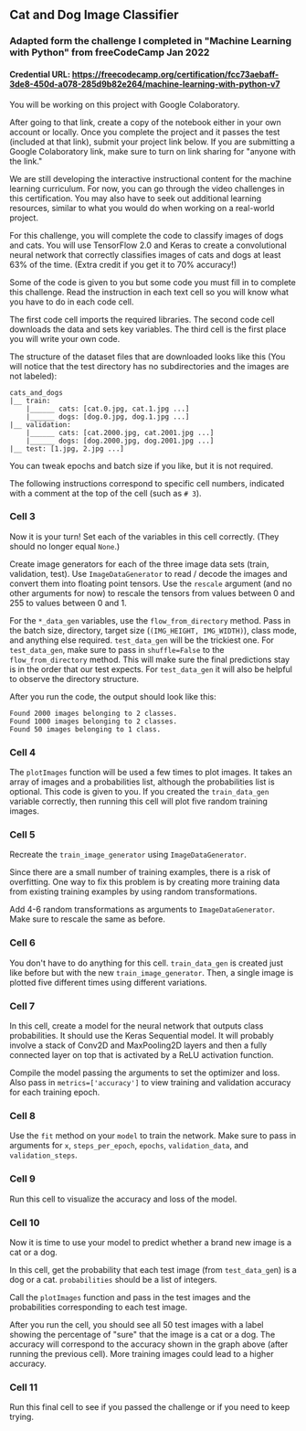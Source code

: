 ## Cat and Dog Image Classifier

### Adapted form the challenge I completed in "Machine Learning with Python" from freeCodeCamp Jan 2022
#### Credential URL: https://freecodecamp.org/certification/fcc73aebaff-3de8-450d-a078-285d9b82e264/machine-learning-with-python-v7


You will be working on this project with Google Colaboratory.

After going to that link, create a copy of the notebook either in your own account or locally. Once you complete the project and it passes the test (included at that link), submit your project link below. If you are submitting a Google Colaboratory link, make sure to turn on link sharing for "anyone with the link."

We are still developing the interactive instructional content for the machine learning curriculum. For now, you can go through the video challenges in this certification. You may also have to seek out additional learning resources, similar to what you would do when working on a real-world project.

For this challenge, you will complete the code to classify images of dogs and cats. You will use TensorFlow 2.0 and Keras to create a convolutional neural network that correctly classifies images of cats and dogs at least 63% of the time. (Extra credit if you get it to 70% accuracy!)

Some of the code is given to you but some code you must fill in to complete this challenge. Read the instruction in each text cell so you will know what you have to do in each code cell.

The first code cell imports the required libraries. The second code cell downloads the data and sets key variables. The third cell is the first place you will write your own code.

The structure of the dataset files that are downloaded looks like this (You will notice that the test directory has no subdirectories and the images are not labeled):
```
cats_and_dogs
|__ train:
    |______ cats: [cat.0.jpg, cat.1.jpg ...]
    |______ dogs: [dog.0.jpg, dog.1.jpg ...]
|__ validation:
    |______ cats: [cat.2000.jpg, cat.2001.jpg ...]
    |______ dogs: [dog.2000.jpg, dog.2001.jpg ...]
|__ test: [1.jpg, 2.jpg ...]
```
You can tweak epochs and batch size if you like, but it is not required.

The following instructions correspond to specific cell numbers, indicated with a comment at the top of the cell (such as `# 3`).

### Cell 3
Now it is your turn! Set each of the variables in this cell correctly. (They should no longer equal `None`.)

Create image generators for each of the three image data sets (train, validation, test). Use `ImageDataGenerator` to read / decode the images and convert them into floating point tensors. Use the `rescale` argument (and no other arguments for now) to rescale the tensors from values between 0 and 255 to values between 0 and 1.

For the `*_data_gen` variables, use the `flow_from_directory` method. Pass in the batch size, directory, target size (`(IMG_HEIGHT, IMG_WIDTH)`), class mode, and anything else required. `test_data_gen` will be the trickiest one. For `test_data_gen`, make sure to pass in `shuffle=False` to the `flow_from_directory` method. This will make sure the final predictions stay is in the order that our test expects. For `test_data_gen` it will also be helpful to observe the directory structure.

After you run the code, the output should look like this:
```
Found 2000 images belonging to 2 classes.
Found 1000 images belonging to 2 classes.
Found 50 images belonging to 1 class.
```
### Cell 4
The `plotImages` function will be used a few times to plot images. It takes an array of images and a probabilities list, although the probabilities list is optional. This code is given to you. If you created the `train_data_gen` variable correctly, then running this cell will plot five random training images.

### Cell 5
Recreate the `train_image_generator` using `ImageDataGenerator`.

Since there are a small number of training examples, there is a risk of overfitting. One way to fix this problem is by creating more training data from existing training examples by using random transformations.

Add 4-6 random transformations as arguments to `ImageDataGenerator`. Make sure to rescale the same as before.

### Cell 6
You don't have to do anything for this cell. `train_data_gen` is created just like before but with the new `train_image_generator`. Then, a single image is plotted five different times using different variations.

### Cell 7
In this cell, create a model for the neural network that outputs class probabilities. It should use the Keras Sequential model. It will probably involve a stack of Conv2D and MaxPooling2D layers and then a fully connected layer on top that is activated by a ReLU activation function.

Compile the model passing the arguments to set the optimizer and loss. Also pass in `metrics=['accuracy']` to view training and validation accuracy for each training epoch.

### Cell 8
Use the `fit` method on your `model` to train the network. Make sure to pass in arguments for `x`, `steps_per_epoch`, `epochs`, `validation_data`, and `validation_steps`.

### Cell 9
Run this cell to visualize the accuracy and loss of the model.

### Cell 10
Now it is time to use your model to predict whether a brand new image is a cat or a dog.

In this cell, get the probability that each test image (from `test_data_ge`n) is a dog or a cat. `probabilities` should be a list of integers.

Call the `plotImages` function and pass in the test images and the probabilities corresponding to each test image.

After you run the cell, you should see all 50 test images with a label showing the percentage of "sure" that the image is a cat or a dog. The accuracy will correspond to the accuracy shown in the graph above (after running the previous cell). More training images could lead to a higher accuracy.

### Cell 11
Run this final cell to see if you passed the challenge or if you need to keep trying.
